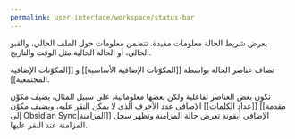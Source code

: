 ```yaml
---
permalink: user-interface/workspace/status-bar
---
```


يعرض شريط الحالة معلومات مفيدة. تتضمن معلومات حول الملف الحالي، والقبو الحالي، أو الحالة الحالية مثل الوقت والتاريخ.

تضاف عناصر الحالة بواسطة [[المكوّنات الإضافية الأساسية]] و [[المكوّنات الإضافية المجتمعية]].

تكون بعض العناصر تفاعلية ولكن بعضها معلوماتية. على سبيل المثال، يضيف مكوّن [[عداد الكلمات]] الإضافي عدد الأحرف الذي لا يمكن النقر عليه، ويضيف مكوّن [[مقدمة إلى Obsidian Sync|المزامنة]] الإضافي أيقونة تعرض حالة المزامنة وتظهر سجل المزامنة عند النقر عليها.
